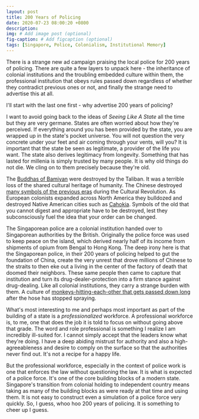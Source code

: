```yaml
---
layout: post
title: 200 Years of Policing
date: 2020-07-23 08:00:20 +0800
description:
img: # Add image post (optional)
fig-caption: # Add figcaption (optional)
tags: [Singapore, Police, Colonialism, Institutional Memory]
---
```


There is a strange new ad campaign praising the local police for 200 years of policing. There are quite a few layers to unpack here - the inheritance of colonial institutions and the troubling embedded culture within them, the professional institution that obeys rules passed down regardless of whether they contradict previous ones or not, and finally the strange need to advertise this at all.

I'll start with the last one first - why advertise 200 years of policing?

I want to avoid going back to the ideas of _Seeing Like A State_ all the time but they are very germane. States are often worried about how they're perceived. If everything around you has been provided by the state, you are wrapped up in the state's pocket universe. You will not question the very concrete under your feet and air coming through your vents, will you? It is important that the state be seen as legitimate, a provider of the life you want. The state also derives legitimacy from longevity. Something that has lasted for millenia is simply trusted by many people. It is why old things do not die. We cling on to them precisely because they're old.

The [Buddhas of Bamiyan](https://en.wikipedia.org/wiki/Buddhas_of_Bamyan) were destroyed by the Taliban. It was a terrible loss of the shared cultural heritage of humanity. The Chinese destroyed [many symbols of the previous eras](https://en.wikipedia.org/wiki/Four_Olds) during the Cultural Revolution. As European colonists expanded across North America they bulldozed and destroyed Native American cities such as [Cahokia](https://en.wikipedia.org/wiki/Cahokia). Symbols of the old that you cannot digest and appropriate have to be destroyed, lest they subconsciously fuel the idea that your order can be changed.

The Singaporean police are a colonial institution handed over to Singaporean authorities by the British. Originally the police force was used to keep peace on the island, which derived nearly half of its income from shipments of opium from Bengal to Hong Kong. The deep irony here is that the Singaporean police, in their 200 years of policing helped to gut the foundation of China, create the very unrest that drove millions of Chinese to the straits to then eke out a living in the center of the factory of death that doomed their neighbors. These same people then came to capture that institution and turn its drug-dealer-protection into a firm stance against drug-dealing. Like all colonial institutions, they carry a strange burden with them. A culture of [monkeys-hitting-each-other that gets passed down long](https://workingoutloud.com/blog/the-five-monkeys-experiment-with-a-new-lesson) after the hose has stopped spraying.

What's most interesting to me and perhaps most important as part of the building of a state is a _professionalized_ workforce. A professional workforce is, to me, one that does the job it is told to focus on without going above that grade. The word and role professional is something I realize I am incredibly ill-suited for. I cannot simply accept that the leaders know what they're doing. I have a deep abiding mistrust for authority and also a high-agreeableness and desire to comply on the surface so that the authorities never find out. It's not a recipe for a happy life. 

But the professional workforce, especially in the context of police work is one that enforces the law without questioning the law. It is what is expected of a police force. It's one of the core building blocks of a modern state. Singapore's transition from colonial holding to independent country means taking as many of the building blocks as were ready at that time and using them. It is not easy to construct even a simulation of a police force very quickly. So, I guess, whoo hoo 200 years of policing. It is something to cheer up I guess.
